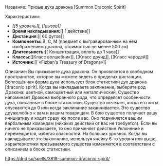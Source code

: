 Название: Призыв духа дракона \[Summon Draconic Spirit] 

Характеристики:
- *[[5 уровень]], [[вызов]]*
- **Время накладывания:**[[ 1 действие]]
- **Дистанция:**[[ 60 футов]]
- **Компоненты:** В, С, М (предмет с выгравированным на нём изображением дракона, стоимостью не менее 500 зм)
- **Длительность:**[[ Концентрация, вплоть до 1 часа]]
- **Классы:**[[Класс  волшебник]], [[Класс друид]], [[Класс чародей]]
- **Источник:**[[ «Fizban's Treasury of Dragons»]]

Описание:
Вы призываете духа дракона. Он проявляется в свободном пространстве, которое вы можете видеть в пределах дистанции.
Воплощённая форма духа использует блок статистики дух дракона [draconic spirit]. Когда вы накладываете заклинание, выберите род Дракона: цветной, самоцветный или металлический. Существо напоминает Дракона выбранного рода, что определяет особенности духа, описанные в блоке статистики. Существо исчезает, когда его хиты опускаются до 0 или когда заклинание заканчивается.
Это существо дружелюбно к вам и вашим товарищам. В бою существо получает вашу инициативу и ходит сразу же после вас. Оно подчиняется вашим вербальным командам (никаких действий от вас не требуется). Если вы ничего не приказываете, то оно применяет действие Уклонение и перемещается, избегая опасностей.
На больших уровнях. Когда вы накладываете это заклинание, используя ячейку 6-го уровня или выше, характеристики призываемого существа изменяются в соответствии с описанием в блоке статистики.

https://dnd.su/spells/3819-summon-draconic-spirit/
